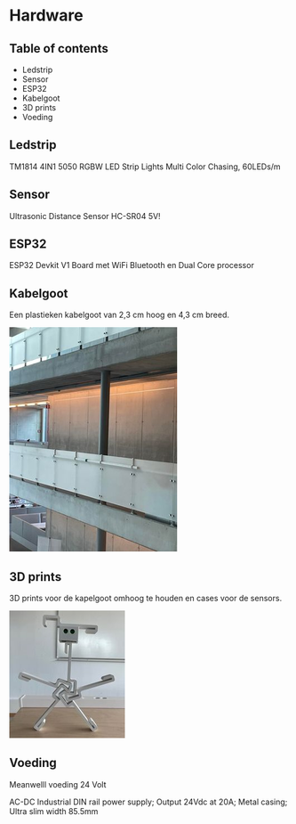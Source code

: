 # Hardware

## Table of contents
- Ledstrip
- Sensor
- ESP32
- Kabelgoot
- 3D prints
- Voeding

## Ledstrip

TM1814 4IN1 5050 RGBW LED Strip Lights Multi Color Chasing, 60LEDs/m 


## Sensor

Ultrasonic Distance Sensor HC-SR04 5V!

## ESP32

ESP32 Devkit V1 Board met WiFi Bluetooth en Dual Core processor 


## Kabelgoot

Een plastieken kabelgoot van 2,3 cm hoog en 4,3 cm breed.

<img src="Documenten/images/kabelGoot.jpg" alt="KabelGoot">


## 3D prints

3D prints voor de kapelgoot omhoog te houden en cases voor de sensors.

<img src="Documenten/images/AURORA_MASCOT.jpg" alt="AURORA_MASCOT">

## Voeding


Meanwelll voeding 24 Volt 

AC-DC Industrial DIN rail power supply; Output 24Vdc at 20A; Metal casing; Ultra slim width 85.5mm

